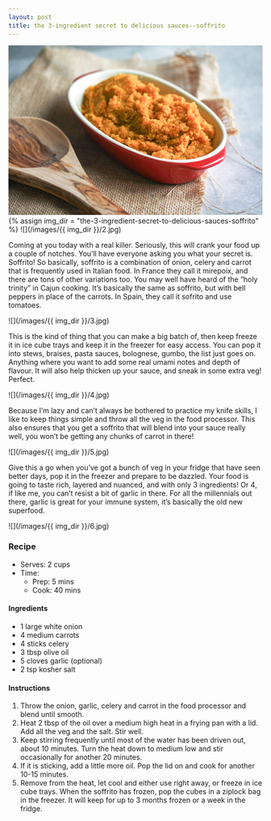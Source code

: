 ```yaml
---
layout: post
title: the 3-ingredient secret to delicious sauces--soffrito
---
```

![](/images/the-3-ingredient-secret-to-delicious-sauces-soffrito/1.jpg)
{% assign img_dir = "the-3-ingredient-secret-to-delicious-sauces-soffrito" %}
![](/images/{{ img_dir }}/2.jpg)

Coming at you today with a real killer. Seriously, this will crank your food up a couple of notches. You’ll have everyone asking you what your secret is. Soffrito! So basically, soffrito is a combination of onion, celery and carrot that is frequently used in Italian food. In France they call it mirepoix, and there are tons of other variations too. You may well have heard of the “holy trinity” in Cajun cooking. It’s basically the same as soffrito, but with bell peppers in place of the carrots. In Spain, they call it sofrito and use tomatoes.

![](/images/{{ img_dir }}/3.jpg)

This is the kind of thing that you can make a big batch of, then keep freeze it in ice cube trays and keep it in the freezer for easy access. You can pop it into stews, braises, pasta sauces, bolognese, gumbo, the list just goes on. Anything where you want to add some real umami notes and depth of flavour. It will also help thicken up your sauce, and sneak in some extra veg! Perfect.

![](/images/{{ img_dir }}/4.jpg)

Because I’m lazy and can’t always be bothered to practice my knife skills, I like to keep things simple and throw all the veg in the food processor. This also ensures that you get a soffrito that will blend into your sauce really well, you won’t be getting any chunks of carrot in there!

![](/images/{{ img_dir }}/5.jpg)

Give this a go when you’ve got a bunch of veg in your fridge that have seen better days, pop it in the freezer and prepare to be dazzled. Your food is going to taste rich, layered and nuanced, and with only 3 ingredients! Or 4, if like me, you can’t resist a bit of garlic in there. For all the millennials out there, garlic is great for your immune system, it’s basically the old new superfood.

![](/images/{{ img_dir }}/6.jpg)

### Recipe
+ Serves: 2 cups
+ Time:
  + Prep: 5 mins
  + Cook: 40 mins
#### Ingredients
+ 1 large white onion
+ 4 medium carrots
+ 4 sticks celery
+ 3 tbsp olive oil
+ 5 cloves garlic (optional)
+ 2 tsp kosher salt

#### Instructions
1. Throw the onion, garlic, celery and carrot in the food processor and blend until smooth.
1. Heat 2 tbsp of the oil over a medium high heat in a frying pan with a lid. Add all the veg and the salt. Stir well.
1. Keep stirring frequently until most of the water has been driven out, about 10 minutes. Turn the heat down to medium low and stir occasionally for another 20 minutes.
1. If it is sticking, add a little more oil. Pop the lid on and cook for another 10-15 minutes.
1. Remove from the heat, let cool and either use right away, or freeze in ice cube trays. When the soffrito has frozen, pop the cubes in a ziplock bag in the freezer. It will keep for up to 3 months frozen or a week in the fridge.
